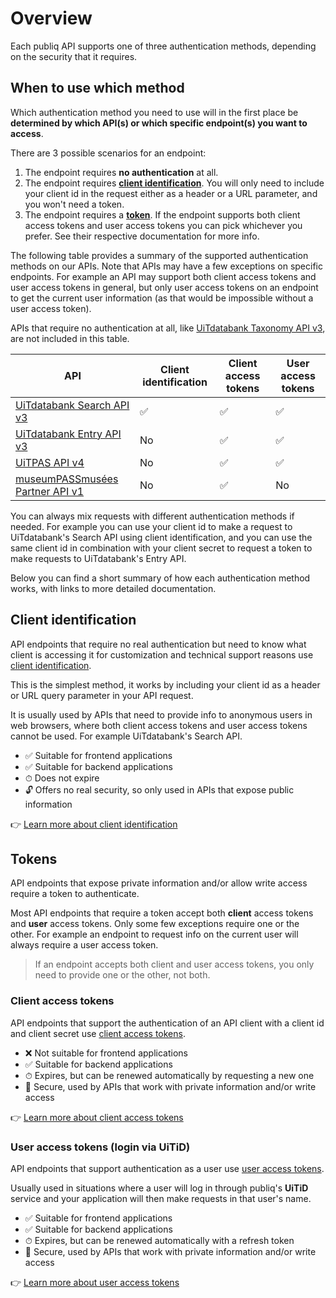 # Overview

Each publiq API supports one of three authentication methods, depending on the security that it requires.

## When to use which method

Which authentication method you need to use will in the first place be **determined by which API(s) or which specific endpoint(s) you want to access**.

There are 3 possible scenarios for an endpoint:

1. The endpoint requires **no authentication** at all.
2. The endpoint requires **[client identification](#client-identification)**. You will only need to include your client id in the request either as a header or a URL parameter, and you won't need a token.
3. The endpoint requires a **[token](#tokens)**. If the endpoint supports both client access tokens and user access tokens you can pick whichever you prefer. See their respective documentation for more info.

The following table provides a summary of the supported authentication methods on our APIs. Note that APIs may have a few exceptions on specific endpoints. For example an API may support both client access tokens and user access tokens in general, but only user access tokens on an endpoint to get the current user information (as that would be impossible without a user access token).

APIs that require no authentication at all, like [UiTdatabank Taxonomy API v3](https://docs.publiq.be/docs/uitdatabank/taxonomy-api/introduction), are not included in this table.

| API                                                                                          | Client identification | Client access tokens | User access tokens |
| -------------------------------------------------------------------------------------------- | --------------------- | -------------------- | ------------------ |
| [UiTdatabank Search API v3](https://docs.publiq.be/docs/uitdatabank/search-api/introduction) | ✅                     | ✅                    | ✅                  |
| [UiTdatabank Entry API v3](https://docs.publiq.be/docs/uitdatabank/entry-api/introduction)   | No                    | ✅                    | ✅                  |
| [UiTPAS API v4](https://docs.publiq.be/docs/uitpas)                                          | No                    | ✅                    | ✅                  |
| [museumPASSmusées Partner API v1](https://docs.publiq.be/docs/museumpassmusees)              | No                    | ✅                    | No                 |

You can always mix requests with different authentication methods if needed. For example you can use your client id to make a request to UiTdatabank's Search API using client identification, and you can use the same client id in combination with your client secret to request a token to make requests to UiTdatabank's Entry API.

Below you can find a short summary of how each authentication method works, with links to more detailed documentation.

## Client identification

API endpoints that require no real authentication but need to know what client is accessing it for customization and technical support reasons use [client identification](./client-identification.md).

This is the simplest method, it works by including your client id as a header or URL query parameter in your API request.

It is usually used by APIs that need to provide info to anonymous users in web browsers, where both client access tokens and user access tokens cannot be used. For example UiTdatabank's Search API.

* ✅ Suitable for frontend applications
* ✅ Suitable for backend applications
* ⏱ Does not expire
* 🔓 Offers no real security, so only used in APIs that expose public information

👉 [Learn more about client identification](./client-identification.md)

## Tokens

API endpoints that expose private information and/or allow write access require a token to authenticate.

Most API endpoints that require a token accept both **client** access tokens and **user** access tokens. Only some few exceptions require one or the other. For example an endpoint to request info on the current user will always require a user access token.

> If an endpoint accepts both client and user access tokens, you only need to provide one or the other, not both.

### Client access tokens

API endpoints that support the authentication of an API client with a client id and client secret use [client access tokens](./client-access-token.md).

* ❌ Not suitable for frontend applications
* ✅ Suitable for backend applications
* ⏱ Expires, but can be renewed automatically by requesting a new one
* 🔐 Secure, used by APIs that work with private information and/or write access

👉 [Learn more about client access tokens](./client-access-token.md)

### User access tokens (login via UiTiD)

API endpoints that support authentication as a user use [user access tokens](./user-access-token.md).

Usually used in situations where a user will log in through publiq's **UiTiD** service and your application will then make requests in that user's name.

* ✅ Suitable for frontend applications
* ✅ Suitable for backend applications
* ⏱ Expires, but can be renewed automatically with a refresh token
* 🔐 Secure, used by APIs that work with private information and/or write access

👉 [Learn more about user access tokens](./user-access-token.md)

